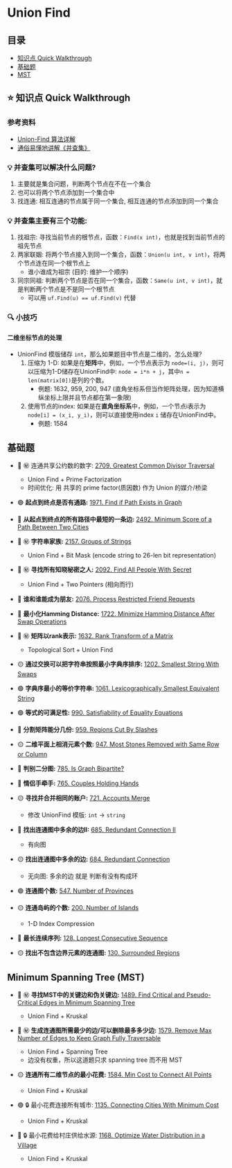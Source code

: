 # Union Find

## 目录
* [知识点 Quick Walkthrough](#star-知识点-quick-walkthrough)
* [基础题](#基础题)
* [MST](#minimum-spanning-tree-mst)

## :star: 知识点 Quick Walkthrough
### 参考资料
* [Union-Find 算法详解](https://github.com/labuladong/fucking-algorithm/blob/master/%E7%AE%97%E6%B3%95%E6%80%9D%E7%BB%B4%E7%B3%BB%E5%88%97/UnionFind%E7%AE%97%E6%B3%95%E8%AF%A6%E8%A7%A3.md)
* [通俗易懂地讲解《并查集》](https://zhuanlan.zhihu.com/p/125604577)

### :bulb: 并查集可以解决什么问题?
1. 主要就是集合问题，判断两个节点在不在一个集合
2. 也可以将两个节点添加到一个集合中
3. 找连通: 相互连通的节点属于同一个集合, 相互连通的节点添加到同一个集合

### :bulb: 并查集主要有三个功能:
1. 找祖宗: 寻找当前节点的根节点，函数：`Find(x int)`，也就是找到当前节点的祖先节点
2. 两家联姻: 将两个节点接入到同一个集合，函数：`Union(u int, v int)`，将两个节点连在同一个根节点上
    * 谁小谁成为祖宗 (目的: 维护一个顺序)
3. 同宗同祖: 判断两个节点是否在同一个集合，函数：`Same(u int, v int)`，就是判断两个节点是不是同一个根节点
    * 可以用 `uf.Find(u) == uf.Find(v)` 代替

### :mag: 小技巧
#### 二维坐标节点的处理
* UnionFind 模版储存 `int`，那么如果题目中节点是二维的，怎么处理?
    1. 压缩为 1-D: 如果是在**矩阵**中，例如，一个节点表示为 `node=(i, j)`，则可以压缩为1-D储存在UnionFind中: `node = i*n + j`，其中`n = len(matrix[0])`是列的个数。
        * 例题: 1632, 959, 200, 947 (直角坐标系但当作矩阵处理，因为知道横纵坐标上限并且节点都在第一象限)
    2. 使用节点的index: 如果是在**直角坐标系**中，例如，一个节点i表示为 `node[i] = (x_i, y_i)`，则可以直接使用index `i` 储存在UnionFind中。
        * 例题: 1584

## 基础题

* :red_circle: :secret: 连通共享公约数的数字: [2709. Greatest Common Divisor Traversal](https://github.com/szhou12/leetcode-go/tree/main/leetcode/2709-Greatest-Common-Divisor-Traversal)
    * Union Find + Prime Factorization
    * 时间优化: 用 共享的 prime factor(质因数) 作为 Union 的媒介/桥梁

* :green_circle: **起点到终点是否有通路:** [1971. Find if Path Exists in Graph](https://github.com/szhou12/leetcode-go/tree/main/leetcode/1971-Find-if-Path-Exists-in-Graph)

* :red_circle: **从起点到终点的所有路径中最短的一条边:** [2492. Minimum Score of a Path Between Two Cities](https://github.com/szhou12/leetcode-go/tree/main/leetcode/2492-Minimum-Score-of-a-Path-Between-Two-Cities)

* :red_circle: :secret: **字符串家族:** [2157. Groups of Strings]()
	* Union Find + Bit Mask (encode string to 26-len bit representation)

* :red_circle: :secret: **寻找所有知晓秘密之人:** [2092. Find All People With Secret]()
    * Union Find + Two Pointers (相向而行)

* :red_circle: **谁和谁能成为朋友:** [2076. Process Restricted Friend Requests]()

* :red_circle: **最小化Hamming Distance:** [1722. Minimize Hamming Distance After Swap Operations]()

* :red_circle: :secret: **矩阵以rank表示:** [1632. Rank Transform of a Matrix]()
    * Topological Sort + Union Find

* :yellow_circle: **通过交换可以把字符串按照最小字典序排序:** [1202. Smallest String With Swaps]()

* :green_circle: **字典序最小的等价字符串:** [1061. Lexicographically Smallest Equivalent String]()

* :green_circle: **等式的可满足性:** [990. Satisfiability of Equality Equations]()

* :red_circle: **分割矩阵能分几份:** [959. Regions Cut By Slashes]()

* :yellow_circle: **二维平面上相消元素个数:** [947. Most Stones Removed with Same Row or Column]()

* :red_circle: **判别二分图:** [785. Is Graph Bipartite?]()

* :red_circle: **情侣手牵手:** [765. Couples Holding Hands]()

* :yellow_circle: **寻找并合并相同的账户:** [721. Accounts Merge]()
    * 修改 UnionFind 模版: `int` -> `string`

* :red_circle: **找出连通图中多余的边II:** [685. Redundant Connection II]()
    * 有向图

* :yellow_circle: **找出连通图中多余的边:** [684. Redundant Connection]()
    * 无向图: 多余的边 就是 判断有没有构成环

* :green_circle: **连通图个数:** [547. Number of Provinces]()

* :yellow_circle: **连通岛屿的个数:** [200. Number of Islands]()
    * 1-D Index Compression

* :red_circle: **最长连续序列:** [128. Longest Consecutive Sequence]()

* :yellow_circle: **找出不包含边界元素的连通图:** [130. Surrounded Regions]()

## Minimum Spanning Tree (MST)
* :red_circle: :secret: **寻找MST中的关键边和伪关键边:** [1489. Find Critical and Pseudo-Critical Edges in Minimum Spanning Tree]()
    * Union Find + Kruskal

* :red_circle: :secret: **生成连通图所需最少的边/可以删除最多多少边:** [1579. Remove Max Number of Edges to Keep Graph Fully Traversable]()
    * Union Find + Spanning Tree
    * 边没有权重，所以这道题只求 spanning tree 而不用 MST

* :yellow_circle: **连通所有二维节点的最小花费:** [1584. Min Cost to Connect All Points]()
    * Union Find + Kruskal

* :green_circle: :lock: 最小花费连接所有城市: [1135. Connecting Cities With Minimum Cost]()
    * Union Find + Kruskal

* :red_circle: :lock: 最小花费给村庄供给水源: [1168. Optimize Water Distribution in a Village]()
    * Union Find + Kruskal
